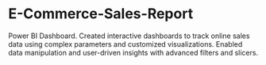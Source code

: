 # E-Commerce-Sales-Report
Power BI Dashboard.
Created interactive dashboards to track online sales data using complex parameters and  customized visualizations. 
Enabled data manipulation and user-driven insights with  advanced filters and slicers.
